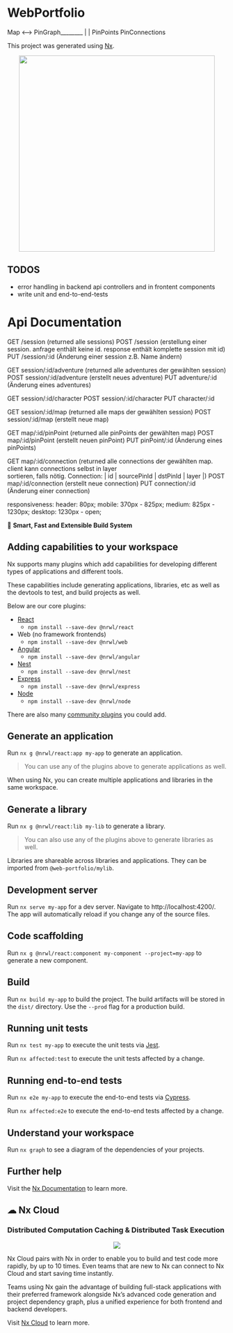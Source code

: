 

# WebPortfolio

Map <--> PinGraph________
            |           |
         PinPoints   PinConnections


This project was generated using [Nx](https://nx.dev).

<p style="text-align: center;"><img src="https://raw.githubusercontent.com/nrwl/nx/master/images/nx-logo.png" width="450"></p>

## TODOS
- error handling in backend api controllers and in frontent components
- write unit and end-to-end-tests

# Api Documentation
GET  /session       (returned alle sessions)
POST /session       (erstellung einer session. anfrage enthält keine id. response enthält komplette session mit id)
PUT  /session/:id   (Änderung einer session z.B. Name ändern)

GET  session/:id/adventure     (returned alle adventures der gewählten session)
POST session/:id/adventure     (erstellt neues adventure)
PUT  adventure/:id             (Änderung eines adventures)

GET  session/:id/character
POST session/:id/character
PUT  character/:id

GET  session/:id/map           (returned alle maps der gewählten session)
POST session/:id/map           (erstellt neue map)

GET  map/:id/pinPoint          (returned alle pinPoints der gewählten map)
POST map/:id/pinPoint          (erstellt neuen pinPoint)
PUT  pinPoint/:id              (Änderung eines pinPoints)

GET  map/:id/connection        (returned alle connections der gewählten map. client kann connections selbst in layer    
                               sortieren, falls nötig. Connection: | id | sourcePinId | dstPinId | layer |)
POST map/:id/connection        (erstellt neue connection)
PUT  connection/:id            (Änderung einer connection)



responsiveness:
header: 80px;
mobile: 370px - 825px;
medium: 825px - 1230px;
desktop: 1230px - open;



🔎 **Smart, Fast and Extensible Build System**

## Adding capabilities to your workspace

Nx supports many plugins which add capabilities for developing different types of applications and different tools.

These capabilities include generating applications, libraries, etc as well as the devtools to test, and build projects as well.

Below are our core plugins:

- [React](https://reactjs.org)
  - `npm install --save-dev @nrwl/react`
- Web (no framework frontends)
  - `npm install --save-dev @nrwl/web`
- [Angular](https://angular.io)
  - `npm install --save-dev @nrwl/angular`
- [Nest](https://nestjs.com)
  - `npm install --save-dev @nrwl/nest`
- [Express](https://expressjs.com)
  - `npm install --save-dev @nrwl/express`
- [Node](https://nodejs.org)
  - `npm install --save-dev @nrwl/node`

There are also many [community plugins](https://nx.dev/community) you could add.

## Generate an application

Run `nx g @nrwl/react:app my-app` to generate an application.

> You can use any of the plugins above to generate applications as well.

When using Nx, you can create multiple applications and libraries in the same workspace.

## Generate a library

Run `nx g @nrwl/react:lib my-lib` to generate a library.

> You can also use any of the plugins above to generate libraries as well.

Libraries are shareable across libraries and applications. They can be imported from `@web-portfolio/mylib`.

## Development server

Run `nx serve my-app` for a dev server. Navigate to http://localhost:4200/. The app will automatically reload if you change any of the source files.

## Code scaffolding

Run `nx g @nrwl/react:component my-component --project=my-app` to generate a new component.

## Build

Run `nx build my-app` to build the project. The build artifacts will be stored in the `dist/` directory. Use the `--prod` flag for a production build.

## Running unit tests

Run `nx test my-app` to execute the unit tests via [Jest](https://jestjs.io).

Run `nx affected:test` to execute the unit tests affected by a change.

## Running end-to-end tests

Run `nx e2e my-app` to execute the end-to-end tests via [Cypress](https://www.cypress.io).

Run `nx affected:e2e` to execute the end-to-end tests affected by a change.

## Understand your workspace

Run `nx graph` to see a diagram of the dependencies of your projects.

## Further help

Visit the [Nx Documentation](https://nx.dev) to learn more.



## ☁ Nx Cloud

### Distributed Computation Caching & Distributed Task Execution

<p style="text-align: center;"><img src="https://raw.githubusercontent.com/nrwl/nx/master/images/nx-cloud-card.png"></p>

Nx Cloud pairs with Nx in order to enable you to build and test code more rapidly, by up to 10 times. Even teams that are new to Nx can connect to Nx Cloud and start saving time instantly.

Teams using Nx gain the advantage of building full-stack applications with their preferred framework alongside Nx’s advanced code generation and project dependency graph, plus a unified experience for both frontend and backend developers.

Visit [Nx Cloud](https://nx.app/) to learn more.
